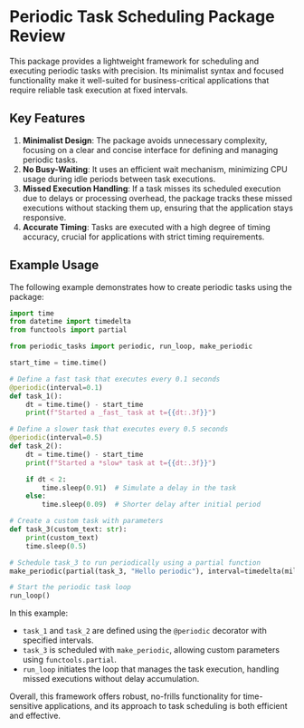 
# Periodic Task Scheduling Package Review

This package provides a lightweight framework for scheduling and executing periodic tasks with precision. Its minimalist syntax and focused functionality make it well-suited for business-critical applications that require reliable task execution at fixed intervals.

## Key Features
1. **Minimalist Design**: The package avoids unnecessary complexity, focusing on a clear and concise interface for defining and managing periodic tasks.
2. **No Busy-Waiting**: It uses an efficient wait mechanism, minimizing CPU usage during idle periods between task executions.
3. **Missed Execution Handling**: If a task misses its scheduled execution due to delays or processing overhead, the package tracks these missed executions without stacking them up, ensuring that the application stays responsive.
4. **Accurate Timing**: Tasks are executed with a high degree of timing accuracy, crucial for applications with strict timing requirements.

## Example Usage
The following example demonstrates how to create periodic tasks using the package:

```python
import time
from datetime import timedelta
from functools import partial

from periodic_tasks import periodic, run_loop, make_periodic

start_time = time.time()

# Define a fast task that executes every 0.1 seconds
@periodic(interval=0.1)
def task_1():
    dt = time.time() - start_time
    print(f"Started a _fast_ task at t={{dt:.3f}}")

# Define a slower task that executes every 0.5 seconds
@periodic(interval=0.5)
def task_2():
    dt = time.time() - start_time
    print(f"Started a *slow* task at t={{dt:.3f}}")

    if dt < 2:
        time.sleep(0.91)  # Simulate a delay in the task
    else:
        time.sleep(0.09)  # Shorter delay after initial period

# Create a custom task with parameters
def task_3(custom_text: str):
    print(custom_text)
    time.sleep(0.5)

# Schedule task_3 to run periodically using a partial function
make_periodic(partial(task_3, "Hello periodic"), interval=timedelta(milliseconds=100))

# Start the periodic task loop
run_loop()
```

In this example:
- `task_1` and `task_2` are defined using the `@periodic` decorator with specified intervals.
- `task_3` is scheduled with `make_periodic`, allowing custom parameters using `functools.partial`.
- `run_loop` initiates the loop that manages the task execution, handling missed executions without delay accumulation.

Overall, this framework offers robust, no-frills functionality for time-sensitive applications, and its approach to task scheduling is both efficient and effective.
